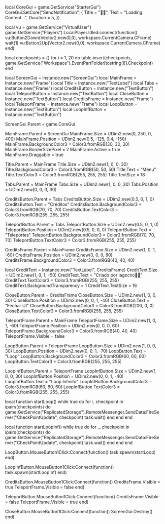 local CoreGui = game:GetService("StarterGui")
CoreGui:SetCore("SendNotification", {
    Title = "🗿🍷",
    Text = "Loading Content...",
    Duration = 5,
})

local vu = game:GetService("VirtualUser")
game:GetService("Players").LocalPlayer.Idled:connect(function()
    vu:Button2Down(Vector2.new(0,0), workspace.CurrentCamera.CFrame)
    wait(1)
    vu:Button2Up(Vector2.new(0,0), workspace.CurrentCamera.CFrame)
end)

local checkpoints = {}
for i = 1, 20 do
    table.insert(checkpoints, game:GetService("Workspace").EventPartFolder[tostring(i)].Checkpoint)
end

local ScreenGui = Instance.new("ScreenGui")
local MainFrame = Instance.new("Frame")
local Title = Instance.new("TextLabel")
local Tabs = Instance.new("Frame")
local CreditsButton = Instance.new("TextButton")
local TeleportButton = Instance.new("TextButton")
local CloseButton = Instance.new("TextButton")
local CreditsFrame = Instance.new("Frame")
local TeleportFrame = Instance.new("Frame")
local LoopButton = Instance.new("TextButton")
local LoopInfButton = Instance.new("TextButton")

ScreenGui.Parent = game.CoreGui

MainFrame.Parent = ScreenGui
MainFrame.Size = UDim2.new(0, 250, 0, 400)
MainFrame.Position = UDim2.new(0.5, -125, 0.4, -150)
MainFrame.BackgroundColor3 = Color3.fromRGB(30, 30, 30)
MainFrame.BorderSizePixel = 2
MainFrame.Active = true
MainFrame.Draggable = true

Title.Parent = MainFrame
Title.Size = UDim2.new(1, 0, 0, 30)
Title.BackgroundColor3 = Color3.fromRGB(50, 50, 50)
Title.Text = "Menu"
Title.TextColor3 = Color3.fromRGB(255, 255, 255)
Title.TextSize = 18

Tabs.Parent = MainFrame
Tabs.Size = UDim2.new(1, 0, 0, 30)
Tabs.Position = UDim2.new(0, 0, 0, 30)

CreditsButton.Parent = Tabs
CreditsButton.Size = UDim2.new(0.5, 0, 1, 0)
CreditsButton.Text = "Créditos"
CreditsButton.BackgroundColor3 = Color3.fromRGB(70, 70, 70)
CreditsButton.TextColor3 = Color3.fromRGB(255, 255, 255)

TeleportButton.Parent = Tabs
TeleportButton.Size = UDim2.new(0.5, 0, 1, 0)
TeleportButton.Position = UDim2.new(0.5, 0, 0, 0)
TeleportButton.Text = "Teleportes"
TeleportButton.BackgroundColor3 = Color3.fromRGB(70, 70, 70)
TeleportButton.TextColor3 = Color3.fromRGB(255, 255, 255)

CreditsFrame.Parent = MainFrame
CreditsFrame.Size = UDim2.new(1, 0, 1, -60)
CreditsFrame.Position = UDim2.new(0, 0, 0, 60)
CreditsFrame.BackgroundColor3 = Color3.fromRGB(40, 40, 40)

local CreditText = Instance.new("TextLabel", CreditsFrame)
CreditText.Size = UDim2.new(1, 0, 1, -50)
CreditText.Text = "Criado por iagocno🗿🍷"
CreditText.TextColor3 = Color3.fromRGB(255, 255, 255)
CreditText.BackgroundTransparency = 1
CreditText.TextSize = 16

CloseButton.Parent = CreditsFrame
CloseButton.Size = UDim2.new(1, 0, 0, 30)
CloseButton.Position = UDim2.new(0, 0, 1, -40)
CloseButton.Text = "Fechar UI"
CloseButton.BackgroundColor3 = Color3.fromRGB(200, 0, 0)
CloseButton.TextColor3 = Color3.fromRGB(255, 255, 255)

TeleportFrame.Parent = MainFrame
TeleportFrame.Size = UDim2.new(1, 0, 1, -60)
TeleportFrame.Position = UDim2.new(0, 0, 0, 60)
TeleportFrame.BackgroundColor3 = Color3.fromRGB(40, 40, 40)
TeleportFrame.Visible = false

LoopButton.Parent = TeleportFrame
LoopButton.Size = UDim2.new(1, 0, 0, 30)
LoopButton.Position = UDim2.new(0, 0, 1, -70)
LoopButton.Text = "Loop"
LoopButton.BackgroundColor3 = Color3.fromRGB(60, 60, 60)
LoopButton.TextColor3 = Color3.fromRGB(255, 255, 255)

LoopInfButton.Parent = TeleportFrame
LoopInfButton.Size = UDim2.new(1, 0, 0, 30)
LoopInfButton.Position = UDim2.new(0, 0, 1, -40)
LoopInfButton.Text = "Loop Infinito"
LoopInfButton.BackgroundColor3 = Color3.fromRGB(60, 60, 60)
LoopInfButton.TextColor3 = Color3.fromRGB(255, 255, 255)

local function startLoop()
    while true do
        for i, checkpoint in ipairs(checkpoints) do
            game:GetService("ReplicatedStorage").RemoteMessenger.SendData:FireServer("CheckPointUpdate", checkpoint)
            task.wait()
        end
    end
end

local function startLoopInf()
    while true do
        for _, checkpoint in ipairs(checkpoints) do
            game:GetService("ReplicatedStorage").RemoteMessenger.SendData:FireServer("CheckPointUpdate", checkpoint)
            task.wait()
        end
    end
end

LoopButton.MouseButton1Click:Connect(function()
    task.spawn(startLoop)
end)

LoopInfButton.MouseButton1Click:Connect(function()
    task.spawn(startLoopInf)
end)

CreditsButton.MouseButton1Click:Connect(function()
    CreditsFrame.Visible = true
    TeleportFrame.Visible = false
end)

TeleportButton.MouseButton1Click:Connect(function()
    CreditsFrame.Visible = false
    TeleportFrame.Visible = true
end)

CloseButton.MouseButton1Click:Connect(function()
    ScreenGui:Destroy()
end)
